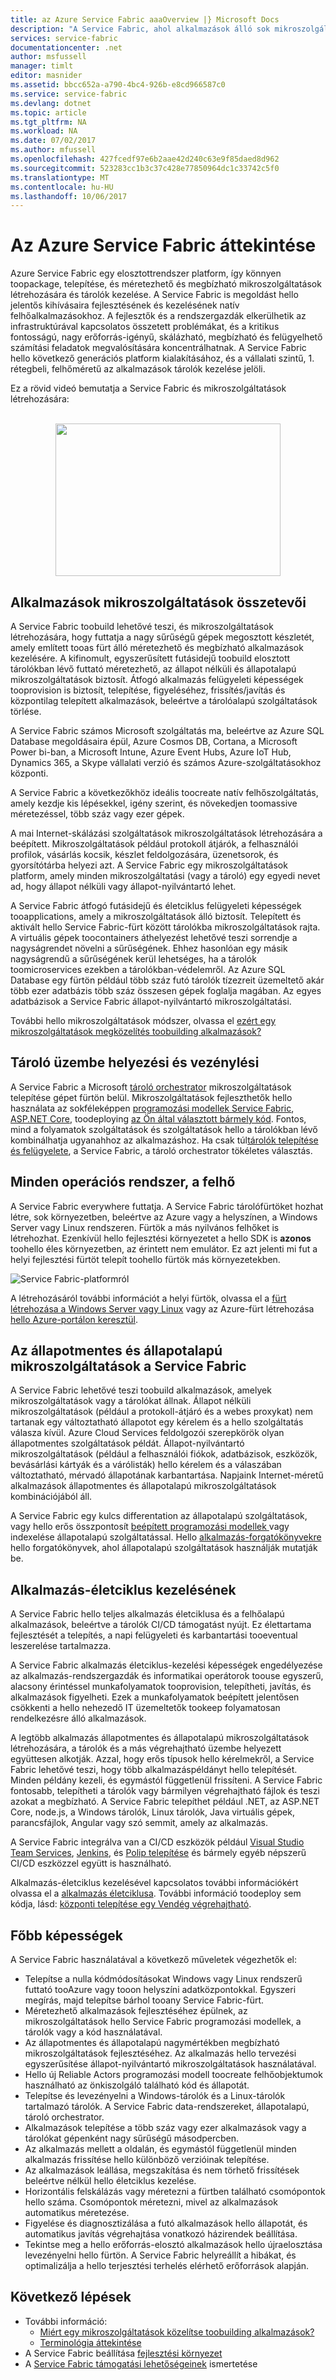 ```yaml
---
title: az Azure Service Fabric aaaOverview |} Microsoft Docs
description: "A Service Fabric, ahol alkalmazások álló sok mikroszolgáltatások tooprovide méretezés és rugalmasság áttekintése. A Service Fabric egy elosztottrendszer-platform toobuild méretezhető, megbízható használja, és könnyen felügyeli az alkalmazások hello felhő."
services: service-fabric
documentationcenter: .net
author: msfussell
manager: timlt
editor: masnider
ms.assetid: bbcc652a-a790-4bc4-926b-e8cd966587c0
ms.service: service-fabric
ms.devlang: dotnet
ms.topic: article
ms.tgt_pltfrm: NA
ms.workload: NA
ms.date: 07/02/2017
ms.author: mfussell
ms.openlocfilehash: 427fcedf97e6b2aae42d240c63e9f85daed8d962
ms.sourcegitcommit: 523283cc1b3c37c428e77850964dc1c33742c5f0
ms.translationtype: MT
ms.contentlocale: hu-HU
ms.lasthandoff: 10/06/2017
---
```

# <a name="overview-of-azure-service-fabric"></a>Az Azure Service Fabric áttekintése
Azure Service Fabric egy elosztottrendszer platform, így könnyen toopackage, telepítése, és méretezhető és megbízható mikroszolgáltatások létrehozására és tárolók kezelése. A Service Fabric is megoldást hello jelentős kihívásaira fejlesztésének és kezelésének natív felhőalkalmazásokhoz. A fejlesztők és a rendszergazdák elkerülhetik az infrastruktúrával kapcsolatos összetett problémákat, és a kritikus fontosságú, nagy erőforrás-igényű, skálázható, megbízható és felügyelhető számítási feladatok megvalósítására koncentrálhatnak. A Service Fabric hello következő generációs platform kialakításához, és a vállalati szintű, 1. rétegbeli, felhőméretű az alkalmazások tárolók kezelése jelöli.

Ez a rövid videó bemutatja a Service Fabric és mikroszolgáltatások létrehozására:<center><a target="_blank" href="https://aka.ms/servicefabricvideo">  
<img src="./media/service-fabric-overview/OverviewVid.png" WIDTH="360" HEIGHT="244">  
</a></center>

## <a name="applications-composed-of-microservices"></a>Alkalmazások mikroszolgáltatások összetevői 
A Service Fabric toobuild lehetővé teszi, és mikroszolgáltatások létrehozására, hogy futtatja a nagy sűrűségű gépek megosztott készletét, amely említett tooas fürt álló méretezhető és megbízható alkalmazások kezelésére. A kifinomult, egyszerűsített futásidejű toobuild elosztott tárolókban lévő futtató méretezhető, az állapot nélküli és állapotalapú mikroszolgáltatások biztosít. Átfogó alkalmazás felügyeleti képességek tooprovision is biztosít, telepítése, figyeléséhez, frissítés/javítás és központilag telepített alkalmazások, beleértve a tárolóalapú szolgáltatások törlése.

A Service Fabric számos Microsoft szolgáltatás ma, beleértve az Azure SQL Database megoldásaira épül, Azure Cosmos DB, Cortana, a Microsoft Power bi-ban, a Microsoft Intune, Azure Event Hubs, Azure IoT Hub, Dynamics 365, a Skype vállalati verzió és számos Azure-szolgáltatásokhoz központi.

A Service Fabric a következőkhöz ideális toocreate natív felhőszolgáltatás, amely kezdje kis lépésekkel, igény szerint, és növekedjen toomassive méretezéssel, több száz vagy ezer gépek.

A mai Internet-skálázási szolgáltatások mikroszolgáltatások létrehozására a beépített. Mikroszolgáltatások például protokoll átjárók, a felhasználói profilok, vásárlás kocsik, készlet feldolgozására, üzenetsorok, és gyorsítótárba helyezi azt. A Service Fabric egy mikroszolgáltatások platform, amely minden mikroszolgáltatási (vagy a tároló) egy egyedi nevet ad, hogy állapot nélküli vagy állapot-nyilvántartó lehet.

A Service Fabric átfogó futásidejű és életciklus felügyeleti képességek tooapplications, amely a mikroszolgáltatások álló biztosít. Telepített és aktivált hello Service Fabric-fürt között tárolókba mikroszolgáltatások rajta. A virtuális gépek toocontainers áthelyezést lehetővé teszi sorrendje a nagyságrendet növelni a sűrűségének. Ehhez hasonlóan egy másik nagyságrendű a sűrűségének kerül lehetséges, ha a tárolók toomicroservices ezekben a tárolókban-védelemről. Az Azure SQL Database egy fürtön például több száz futó tárolók tízezreit üzemeltető akár több ezer adatbázis több száz összesen gépek foglalja magában. Az egyes adatbázisok a Service Fabric állapot-nyilvántartó mikroszolgáltatási. 

További hello mikroszolgáltatások módszer, olvassa el [ezért egy mikroszolgáltatások megközelítés toobuilding alkalmazások?](service-fabric-overview-microservices.md)

## <a name="container-deployment-and-orchestration"></a>Tároló üzembe helyezési és vezénylési
A Service Fabric a Microsoft [tároló orchestrator](service-fabric-cluster-resource-manager-introduction.md) mikroszolgáltatások telepítése gépet fürtön belül. Mikroszolgáltatások fejleszthetők hello használata az sokféleképpen [programozási modellek Service Fabric](service-fabric-choose-framework.md), [ASP.NET Core](service-fabric-reliable-services-communication-aspnetcore.md), toodeploying [az Ön által választott bármely kód](service-fabric-deploy-existing-app.md). Fontos, mind a folyamatok szolgáltatások és szolgáltatások hello a tárolókban lévő kombinálhatja ugyanahhoz az alkalmazáshoz. Ha csak túl[tárolók telepítése és felügyelete](service-fabric-containers-overview.md), a Service Fabric, a tároló orchestrator tökéletes választás.

## <a name="any-os-any-cloud"></a>Minden operációs rendszer, a felhő
A Service Fabric everywhere futtatja. A Service Fabric tárolófürtöket hozhat létre, sok környezetben, beleértve az Azure vagy a helyszínen, a Windows Server vagy Linux rendszeren. Fürtök a más nyilvános felhőket is létrehozhat. Ezenkívül hello fejlesztési környezetet a hello SDK is **azonos** toohello éles környezetben, az érintett nem emulátor. Ez azt jelenti mi fut a helyi fejlesztési fürtöt telepít toohello fürtök más környezetekben.

![Service Fabric-platformról][Image1]

A létrehozásáról további információt a helyi fürtök, olvassa el a [fürt létrehozása a Windows Server vagy Linux](service-fabric-deploy-anywhere.md) vagy az Azure-fürt létrehozása [hello Azure-portálon keresztül](service-fabric-cluster-creation-via-portal.md).

## <a name="stateless-and-stateful-microservices-for-service-fabric"></a>Az állapotmentes és állapotalapú mikroszolgáltatások a Service Fabric
A Service Fabric lehetővé teszi toobuild alkalmazások, amelyek mikroszolgáltatások vagy a tárolókat állnak. Állapot nélküli mikroszolgáltatások (például a protokoll-átjáró és a webes proxykat) nem tartanak egy változtatható állapotot egy kérelem és a hello szolgáltatás válasza kívül. Azure Cloud Services feldolgozói szerepkörök olyan állapotmentes szolgáltatások példát. Állapot-nyilvántartó mikroszolgáltatások (például a felhasználói fiókok, adatbázisok, eszközök, bevásárlási kártyák és a várólisták) hello kérelem és a válaszában változtatható, mérvadó állapotának karbantartása. Napjaink Internet-méretű alkalmazások állapotmentes és állapotalapú mikroszolgáltatások kombinációjából áll. 

A Service Fabric egy kulcs differentation az állapotalapú szolgáltatások, vagy hello erős összpontosít [beépített programozási modellek ](service-fabric-choose-framework.md) vagy indexelése állapotalapú szolgáltatással. Hello [alkalmazás-forgatókönyvekre](service-fabric-application-scenarios.md) hello forgatókönyvek, ahol állapotalapú szolgáltatások használják mutatják be.


## <a name="application-lifecycle-management"></a>Alkalmazás-életciklus kezelésének
A Service Fabric hello teljes alkalmazás életciklusa és a felhőalapú alkalmazások, beleértve a tárolók CI/CD támogatást nyújt. Ez élettartama fejlesztését a telepítés, a napi felügyeleti és karbantartási tooeventual leszerelése tartalmazza.

A Service Fabric alkalmazás életciklus-kezelési képességek engedélyezése az alkalmazás-rendszergazdák és informatikai operátorok toouse egyszerű, alacsony érintéssel munkafolyamatok tooprovision, telepítheti, javítás, és alkalmazások figyelheti. Ezek a munkafolyamatok beépített jelentősen csökkenti a hello nehezedő IT üzemeltetők tookeep folyamatosan rendelkezésre álló alkalmazások.

A legtöbb alkalmazás állapotmentes és állapotalapú mikroszolgáltatások létrehozására, a tárolók és a más végrehajtható üzembe helyezett együttesen alkotják. Azzal, hogy erős típusok hello kérelmekről, a Service Fabric lehetővé teszi, hogy több alkalmazáspéldányt hello telepítését. Minden példány kezeli, és egymástól függetlenül frissíteni. A Service Fabric fontosabb, telepítheti a tárolók vagy bármilyen végrehajtható fájlok és teszi azokat a megbízható. A Service Fabric telepíthet például .NET, az ASP.NET Core, node.js, a Windows tárolók, Linux tárolók, Java virtuális gépek, parancsfájlok, Angular vagy szó semmit, amely az alkalmazás.

A Service Fabric integrálva van a CI/CD eszközök például [Visual Studio Team Services](https://www.visualstudio.com/team-services/), [Jenkins](https://jenkins.io/index.html), és [Polip telepítése](https://octopus.com/) és bármely egyéb népszerű CI/CD eszközzel együtt is használható.

Alkalmazás-életciklus kezelésével kapcsolatos további információkért olvassa el a [alkalmazás életciklusa](service-fabric-application-lifecycle.md). További információ toodeploy sem kódja, lásd: [központi telepítése egy Vendég végrehajtható](service-fabric-deploy-existing-app.md).

## <a name="key-capabilities"></a>Főbb képességek
A Service Fabric használatával a következő műveletek végezhetők el:

* Telepítse a nulla kódmódosításokat Windows vagy Linux rendszerű futtató tooAzure vagy tooon helyszíni adatközpontokkal. Egyszeri megírás, majd telepítse bárhol tooany Service Fabric-fürt.
* Méretezhető alkalmazások fejlesztéséhez épülnek, az mikroszolgáltatások hello Service Fabric programozási modellek, a tárolók vagy a kód használatával.
* Az állapotmentes és állapotalapú nagymértékben megbízható mikroszolgáltatások fejlesztéséhez. Az alkalmazás hello tervezési egyszerűsítése állapot-nyilvántartó mikroszolgáltatások használatával. 
* Hello új Reliable Actors programozási modell toocreate felhőobjektumok használható az önkiszolgáló található kód és állapotát.
* Telepítse és levezényelni a Windows-tárolók és a Linux-tárolók tartalmazó tárolók. A Service Fabric data-rendszereket, állapotalapú, tároló orchestrator.
* Alkalmazások telepítése a több száz vagy ezer alkalmazások vagy a tárolókat gépenként nagy sűrűségű másodpercben.
* Az alkalmazás mellett a oldalán, és egymástól függetlenül minden alkalmazás frissítése hello különböző verzióinak telepítése.
* Az alkalmazások leállása, megszakítása és nem törhető frissítések beleértve nélkül hello életciklus kezelése.
* Horizontális felskálázás vagy méretezni a fürtben található csomópontok hello száma. Csomópontok méretezni, mivel az alkalmazások automatikus méretezése.
* Figyelése és diagnosztizálása a futó alkalmazások hello állapotát, és automatikus javítás végrehajtása vonatkozó házirendek beállítása.
* Tekintse meg a hello erőforrás-elosztó alkalmazások hello újraelosztása levezényelni hello fürtön. A Service Fabric helyreállít a hibákat, és optimalizálja a hello terjesztési terhelés elérhető erőforrások alapján.

<!--Every topic should have next steps and links toohello next logical set of content tookeep hello customer engaged-->
## <a name="next-steps"></a>Következő lépések
* További információ:
  * [Miért egy mikroszolgáltatások közelítse toobuilding alkalmazások?](service-fabric-overview-microservices.md)
  * [Terminológia áttekintése](service-fabric-technical-overview.md)
* A Service Fabric beállítása [fejlesztési környezet](service-fabric-get-started.md)  
* A [Service Fabric támogatási lehetőségeinek](service-fabric-support.md) ismertetése

[Image1]: media/service-fabric-overview/Service-Fabric-Overview.png
